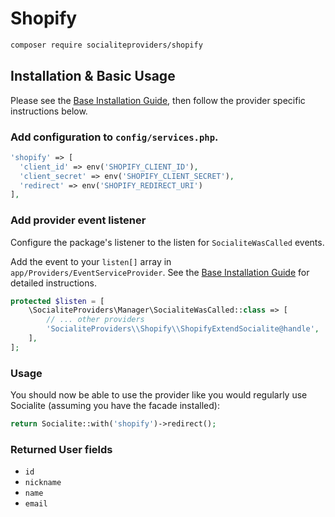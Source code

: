 # Shopify

```bash
composer require socialiteproviders/shopify
```

## Installation & Basic Usage

Please see the [Base Installation Guide](https://socialiteproviders.com/usage/), then follow the provider specific instructions below.

### Add configuration to `config/services.php`.

```php
'shopify' => [    
  'client_id' => env('SHOPIFY_CLIENT_ID'),  
  'client_secret' => env('SHOPIFY_CLIENT_SECRET'),  
  'redirect' => env('SHOPIFY_REDIRECT_URI') 
],
```

### Add provider event listener

Configure the package's listener to the listen for `SocialiteWasCalled` events. 

Add the event to your `listen[]` array  in `app/Providers/EventServiceProvider`. See the [Base Installation Guide](https://socialiteproviders.com/usage/) for detailed instructions.

```php
protected $listen = [
    \SocialiteProviders\Manager\SocialiteWasCalled::class => [
        // ... other providers
        'SocialiteProviders\\Shopify\\ShopifyExtendSocialite@handle',
    ],
];
```

### Usage

You should now be able to use the provider like you would regularly use Socialite (assuming you have the facade installed):

```php
return Socialite::with('shopify')->redirect();
```

### Returned User fields

- ``id``
- ``nickname``
- ``name``
- ``email``
